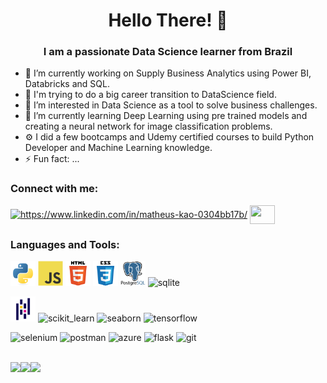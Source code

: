 <h1 align="center" >Hello There! 👋</h1>
<h3 align="center"> I am a passionate Data Science learner from Brazil</h3>                


- 🔭 I’m currently working on Supply Business Analytics using Power BI, Databricks and SQL.
- 🔎 I'm trying to do a big career transition to DataScience field.
- 👀 I’m interested in Data Science as a tool to solve business challenges.
- 🌱 I’m currently learning Deep Learning using pre trained models and creating a neural network for image classification problems.
- ⚙️ I did a few bootcamps and Udemy certified courses to build Python Developer and Machine Learning knowledge.
- ⚡ Fun fact: ...


  

<h3 align="left">Connect with me:</h3>
<p align="left">
<a href="https://www.linkedin.com/in/matheus-kao-0304bb17b/" target="blank"><img align="center" src="https://raw.githubusercontent.com/rahuldkjain/github-profile-readme-generator/master/src/images/icons/Social/linked-in-alt.svg" alt="https://www.linkedin.com/in/matheus-kao-0304bb17b/" height="30" width="40" /></a>
<a href="https://mail.google.com/mail/u/0/#inbox?compose=CllgCJNstnksGnHzvQdgzwrqZksnrnNRlDqWGCrXnvRwlkdSzTpzFbjfNTTcJVWMGjQDQGPPpfg"><img align='center' src="https://www.vectorlogo.zone/logos/gmail/gmail-icon.svg" height='30' width='40'/><a/>
</p>

<h3 align="left">Languages and Tools:</h3>
<p align="left">  
  <a > <img src="https://raw.githubusercontent.com/devicons/devicon/master/icons/python/python-original.svg" alt="python" width="40" height="40"/> </a> 
  <a > <img src="https://raw.githubusercontent.com/devicons/devicon/master/icons/javascript/javascript-original.svg" alt="javascript" width="40" height="40"/> </a> 
  <a> <img src="https://raw.githubusercontent.com/devicons/devicon/master/icons/html5/html5-original-wordmark.svg" alt="html5" width="40" height="40"/> </a> 
  <a> <img src="https://raw.githubusercontent.com/devicons/devicon/master/icons/css3/css3-original-wordmark.svg" alt="css3" width="40" height="40"/> </a> 
  <a> <img src="https://raw.githubusercontent.com/devicons/devicon/master/icons/postgresql/postgresql-original-wordmark.svg" alt="postgresql" width="40" height="40"/> </a> 
  <a> <img src="https://www.vectorlogo.zone/logos/sqlite/sqlite-icon.svg" alt="sqlite" width="40" height="40"/> </a> 
<br>
<p
  <a > <img src="https://raw.githubusercontent.com/devicons/devicon/2ae2a900d2f041da66e950e4d48052658d850630/icons/pandas/pandas-original.svg" alt="pandas" width="40" height="40"/> </a> 
  <a > <img src="https://upload.wikimedia.org/wikipedia/commons/0/05/Scikit_learn_logo_small.svg" alt="scikit_learn" width="40" height="40"/> </a> 
  <a > <img src="https://seaborn.pydata.org/_images/logo-mark-lightbg.svg" alt="seaborn" width="40" height="40"/> </a>  </a> 
  <a > <img src="https://www.vectorlogo.zone/logos/tensorflow/tensorflow-icon.svg" alt="tensorflow" width="40" height="40"/> </a> </p>
  
  
  <a > <img src="https://raw.githubusercontent.com/detain/svg-logos/780f25886640cef088af994181646db2f6b1a3f8/svg/selenium-logo.svg" alt="selenium" width="40" height="40"/> </a>
  <a > <img src="https://www.vectorlogo.zone/logos/getpostman/getpostman-icon.svg" alt="postman" width="40" height="40"/> </a> 
  <a > <img src="https://www.vectorlogo.zone/logos/microsoft_azure/microsoft_azure-icon.svg" alt="azure" width="40" height="40"/> </a>
  <a > <img src="https://www.vectorlogo.zone/logos/pocoo_flask/pocoo_flask-icon.svg" alt="flask" width="40" height="40"/> </a>
  <a> <img src="https://www.vectorlogo.zone/logos/git-scm/git-scm-icon.svg" alt="git" width="40" height="40"/> </a>
  
 
</p>
<br>
<div style='display: inline_block">
<img src='https://img.shields.io/badge/Power%20BI-F2C811.svg?style=for-the-badge&logo=Power-BI&logoColor=black'/><img src='https://img.shields.io/badge/Power%20Apps-742774.svg?style=for-the-badge&logo=Power-Apps&logoColor=white'/><img src='https://img.shields.io/badge/Power%20Automate-0066FF.svg?style=for-the-badge&logo=Power-Automate&logoColor=white'/><img src='https://img.shields.io/badge/Power%20BI-F2C811.svg?style=for-the-badge&logo=Power-BI&logoColor=black'/>
</div>


